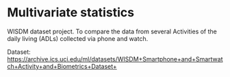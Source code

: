 # Multivariate statistics


WISDM dataset project. To compare the data from several Activities of the daily living (ADLs) collected via phone and watch.

Dataset: https://archive.ics.uci.edu/ml/datasets/WISDM+Smartphone+and+Smartwatch+Activity+and+Biometrics+Dataset+

